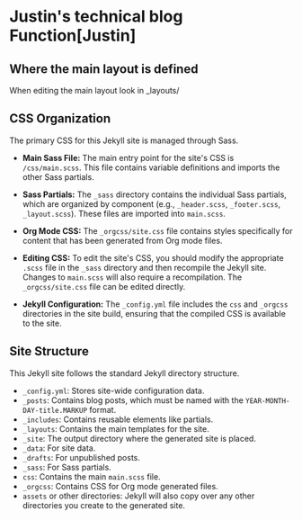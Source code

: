 # Justin's technical blog Function[Justin]
## Where the main layout is defined
When editing the main layout look in _layouts/



## CSS Organization

The primary CSS for this Jekyll site is managed through Sass.

- **Main Sass File:** The main entry point for the site's CSS is `/css/main.scss`. This file contains variable definitions and imports the other Sass partials.

- **Sass Partials:** The `_sass` directory contains the individual Sass partials, which are organized by component (e.g., `_header.scss`, `_footer.scss`, `_layout.scss`). These files are imported into `main.scss`.

- **Org Mode CSS:** The `_orgcss/site.css` file contains styles specifically for content that has been generated from Org mode files.

- **Editing CSS:** To edit the site's CSS, you should modify the appropriate `.scss` file in the `_sass` directory and then recompile the Jekyll site. Changes to `main.scss` will also require a recompilation. The `_orgcss/site.css` file can be edited directly.

- **Jekyll Configuration:** The `_config.yml` file includes the `css` and `_orgcss` directories in the site build, ensuring that the compiled CSS is available to the site.

## Site Structure

This Jekyll site follows the standard Jekyll directory structure.

*   `_config.yml`: Stores site-wide configuration data.
*   `_posts`: Contains blog posts, which must be named with the `YEAR-MONTH-DAY-title.MARKUP` format.
*   `_includes`: Contains reusable elements like partials.
*   `_layouts`: Contains the main templates for the site.
*   `_site`: The output directory where the generated site is placed.
*   `_data`: For site data.
*   `_drafts`: For unpublished posts.
*   `_sass`: For Sass partials.
*   `css`: Contains the main `main.scss` file.
*   `_orgcss`: Contains CSS for Org mode generated files.
*   `assets` or other directories: Jekyll will also copy over any other directories you create to the generated site.